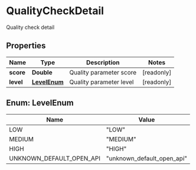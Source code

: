 

# QualityCheckDetail

Quality check detail

## Properties

| Name | Type | Description | Notes |
|------------ | ------------- | ------------- | -------------|
|**score** | **Double** | Quality parameter score |  [readonly] |
|**level** | [**LevelEnum**](#LevelEnum) | Quality parameter level |  [readonly] |



## Enum: LevelEnum

| Name | Value |
|---- | -----|
| LOW | &quot;LOW&quot; |
| MEDIUM | &quot;MEDIUM&quot; |
| HIGH | &quot;HIGH&quot; |
| UNKNOWN_DEFAULT_OPEN_API | &quot;unknown_default_open_api&quot; |



